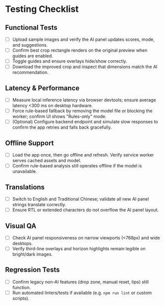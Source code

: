 # Testing Checklist

## Functional Tests
- [ ] Upload sample images and verify the AI panel updates scores, mode, and suggestions.
- [ ] Confirm best crop rectangle renders on the original preview when guides are enabled.
- [ ] Toggle guides and ensure overlays hide/show correctly.
- [ ] Download the improved crop and inspect that dimensions match the AI recommendation.

## Latency & Performance
- [ ] Measure local inference latency via browser devtools; ensure average latency <300 ms on desktop hardware.
- [ ] Force rule-based fallback by removing the model file or blocking the worker; confirm UI shows "Rules-only" mode.
- [ ] (Optional) Configure backend endpoint and simulate slow responses to confirm the app retries and falls back gracefully.

## Offline Support
- [ ] Load the app once, then go offline and refresh. Verify service worker serves cached assets and model.
- [ ] Confirm rule-based analysis still operates offline if the model is unavailable.

## Translations
- [ ] Switch to English and Traditional Chinese; validate all new AI panel strings translate correctly.
- [ ] Ensure RTL or extended characters do not overflow the AI panel layout.

## Visual QA
- [ ] Check AI panel responsiveness on narrow viewports (<768px) and wide desktops.
- [ ] Verify third-line overlays and horizon highlights remain legible on bright/dark images.

## Regression Tests
- [ ] Confirm legacy non-AI features (drop zone, manual reset, tips) still function.
- [ ] Run automated linters/tests if available (e.g. `npm run lint` or custom scripts).
